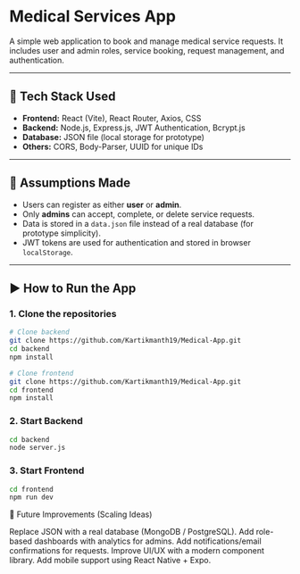 # Medical Services App

A simple web application to book and manage medical service requests. It includes user and admin roles, service booking, request management, and authentication.

---

## 🚀 Tech Stack Used
- **Frontend:** React (Vite), React Router, Axios, CSS
- **Backend:** Node.js, Express.js, JWT Authentication, Bcrypt.js
- **Database:** JSON file (local storage for prototype)
- **Others:** CORS, Body-Parser, UUID for unique IDs

---

## 📌 Assumptions Made
- Users can register as either **user** or **admin**.
- Only **admins** can accept, complete, or delete service requests.
- Data is stored in a `data.json` file instead of a real database (for prototype simplicity).
- JWT tokens are used for authentication and stored in browser `localStorage`.

---

## ▶️ How to Run the App

### 1. Clone the repositories
```bash
# Clone backend
git clone https://github.com/Kartikmanth19/Medical-App.git
cd backend
npm install

# Clone frontend
git clone https://github.com/Kartikmanth19/Medical-App.git
cd frontend
npm install

```
### 2. Start Backend
```bash 
cd backend
node server.js

```
### 3. Start Frontend
```bash
cd frontend
npm run dev

```


🌱 Future Improvements (Scaling Ideas)

Replace JSON with a real database (MongoDB / PostgreSQL).
Add role-based dashboards with analytics for admins.
Add notifications/email confirmations for requests.
Improve UI/UX with a modern component library.
Add mobile support using React Native + Expo.

